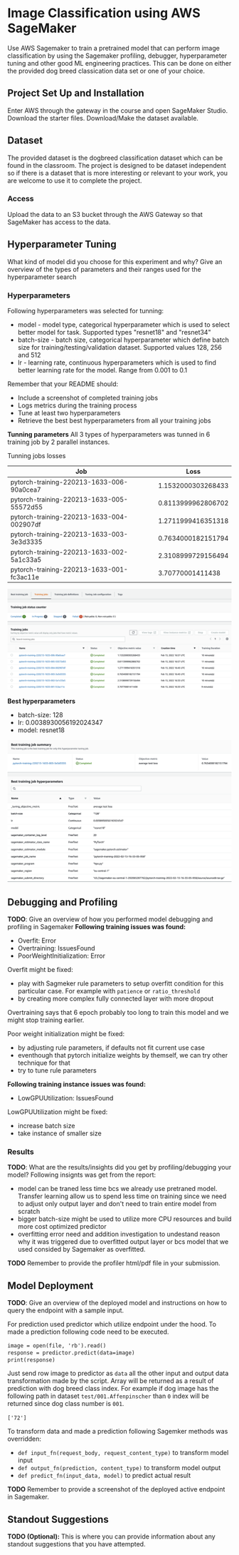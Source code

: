 # Image Classification using AWS SageMaker

Use AWS Sagemaker to train a pretrained model that can perform image classification by using the Sagemaker profiling, debugger, hyperparameter tuning and other good ML engineering practices. This can be done on either the provided dog breed classication data set or one of your choice.

## Project Set Up and Installation
Enter AWS through the gateway in the course and open SageMaker Studio. 
Download the starter files.
Download/Make the dataset available. 

## Dataset
The provided dataset is the dogbreed classification dataset which can be found in the classroom.
The project is designed to be dataset independent so if there is a dataset that is more interesting or relevant to your work, you are welcome to use it to complete the project.

### Access
Upload the data to an S3 bucket through the AWS Gateway so that SageMaker has access to the data. 

## Hyperparameter Tuning
What kind of model did you choose for this experiment and why? Give an overview of the types of parameters and their ranges used for the hyperparameter search

### Hyperparameters
Following hyperparameters was selected for tunning:
 - model - model type, categorical hyperparameter which is used to select better model for task. Supported types "resnet18" and "resnet34"
 - batch-size - batch size, categorical hyperparameter which define batch size for training/testing/validation dataset. Supported values 128, 256 and 512
 - lr - learning rate, continuous hyperparameters which is used to find better learning rate for the model. Range from 0.001 to 0.1

Remember that your README should:
- Include a screenshot of completed training jobs
- Logs metrics during the training process
- Tune at least two hyperparameters
- Retrieve the best best hyperparameters from all your training jobs

**Tunning parameters**
All 3 types of hyperparameters was tunned in 6 training job by 2 parallel instances.

Tunning jobs losses

| Job                                       | Loss               |
|-------------------------------------------|--------------------|
| pytorch-training-220213-1633-006-90a0cea7 | 1.1532000303268433 |
| pytorch-training-220213-1633-005-55572d55 | 0.8113999962806702 |
| pytorch-training-220213-1633-004-002907df | 1.2711999416351318 |
| pytorch-training-220213-1633-003-3e3d3335 | 0.7634000182151794 |
| pytorch-training-220213-1633-002-5a1c33a5 | 2.3108999729156494 |
| pytorch-training-220213-1633-001-fc3ac11e | 3.70770001411438   |

![tunning jobs](./img/hyperparameter_tunning_jobs.png)

**Best hyperparameters**
 - batch-size: 128
 - lr: 0.0038930056192024347
 - model: resnet18
 
![best_training_job](./img/best_training_job.png)


## Debugging and Profiling
**TODO**: Give an overview of how you performed model debugging and profiling in Sagemaker
**Following training issues was found:**
 - Overfit: Error
 - Overtraining: IssuesFound
 - PoorWeightInitialization: Error
 
Overfit might be fixed:
 - play with Sagmeker rule parameters to setup overfitt condition for this particular case. For example with `patience` or `ratio_threshold`
 - by creating more complex fully connected layer with more dropout

Overtraining says that 6 epoch probably too long to train this model and we might stop training earlier.

Poor weight initialization might be fixed:

 - by adjusting rule parameters, if defaults not fit current use case
 - eventhough that pytorch initialize weights by themself, we can try other technique for that
 - try to tune rule parameters
 
**Following training instance issues was found:**
 - LowGPUUtilization: IssuesFound
 
LowGPUUtilization might be fixed:
 - increase batch size
 - take instance of smaller size


### Results
**TODO**: What are the results/insights did you get by profiling/debugging your model?
Following insignts was get from the report:
 - model can be traned less time bcs we already use pretraned model. Transfer learning allow us to spend less time on training since we need to adjust only output layer and don't need to train entire model from scratch
 - bigger batch-size might be used to utilize more CPU resources and build more cost optimized predictor
 - overfitting error need and addition investigation to undestand reason why it was triggered due to overfitted output layer or bcs model that we used consided by Sagemaker as overfitted. 

**TODO** Remember to provide the profiler html/pdf file in your submission.


## Model Deployment
**TODO**: Give an overview of the deployed model and instructions on how to query the endpoint with a sample input.

For prediction used predictor which utilize endpoint under the hood. To made a prediction following code need to be executed.

```
image = open(file, 'rb').read()
response = predictor.predict(data=image)
print(response)
```

Just send row image to predictor as `data` all the other input and output data transformation made by the script. Array will be returned as a result of prediction with dog breed class index. For example if dog image has the following path in dataset `test/001.Affenpinscher` than `0` index will be returned since dog class number is `001`.

`['72']`

To transform data and made a prediction following Sagemker methods was overridden:
 - `def input_fn(request_body, request_content_type)` to transform model input
 - `def output_fn(prediction, content_type)` to transform model output
 - `def predict_fn(input_data, model)` to predict actual result

**TODO** Remember to provide a screenshot of the deployed active endpoint in Sagemaker.


## Standout Suggestions
**TODO (Optional):** This is where you can provide information about any standout suggestions that you have attempted.

